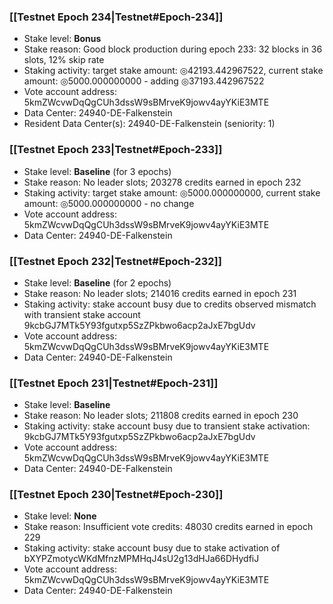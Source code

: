 ### [[Testnet Epoch 234|Testnet#Epoch-234]]
* Stake level: **Bonus**
* Stake reason: Good block production during epoch 233: 32 blocks in 36 slots, 12% skip rate
* Staking activity: target stake amount: ◎42193.442967522, current stake amount: ◎5000.000000000 - adding ◎37193.442967522
* Vote account address: 5kmZWcvwDqQgCUh3dssW9sBMrveK9jowv4ayYKiE3MTE
* Data Center: 24940-DE-Falkenstein
* Resident Data Center(s): 24940-DE-Falkenstein (seniority: 1)
### [[Testnet Epoch 233|Testnet#Epoch-233]]
* Stake level: **Baseline** (for 3 epochs)
* Stake reason: No leader slots; 203278 credits earned in epoch 232
* Staking activity: target stake amount: ◎5000.000000000, current stake amount: ◎5000.000000000 - no change
* Vote account address: 5kmZWcvwDqQgCUh3dssW9sBMrveK9jowv4ayYKiE3MTE
* Data Center: 24940-DE-Falkenstein
### [[Testnet Epoch 232|Testnet#Epoch-232]]
* Stake level: **Baseline** (for 2 epochs)
* Stake reason: No leader slots; 214016 credits earned in epoch 231
* Staking activity: stake account busy due to credits observed mismatch with transient stake account 9kcbGJ7MTk5Y93fgutxp5SzZPkbwo6acp2aJxE7bgUdv
* Vote account address: 5kmZWcvwDqQgCUh3dssW9sBMrveK9jowv4ayYKiE3MTE
* Data Center: 24940-DE-Falkenstein
### [[Testnet Epoch 231|Testnet#Epoch-231]]
* Stake level: **Baseline**
* Stake reason: No leader slots; 211808 credits earned in epoch 230
* Staking activity: stake account busy due to transient stake activation: 9kcbGJ7MTk5Y93fgutxp5SzZPkbwo6acp2aJxE7bgUdv
* Vote account address: 5kmZWcvwDqQgCUh3dssW9sBMrveK9jowv4ayYKiE3MTE
* Data Center: 24940-DE-Falkenstein
### [[Testnet Epoch 230|Testnet#Epoch-230]]
* Stake level: **None**
* Stake reason: Insufficient vote credits: 48030 credits earned in epoch 229
* Staking activity: stake account busy due to stake activation of bXYPZmotycWKdMfnzMPMHqJ4sU2g13dHJa66DHydfiJ
* Vote account address: 5kmZWcvwDqQgCUh3dssW9sBMrveK9jowv4ayYKiE3MTE
* Data Center: 24940-DE-Falkenstein